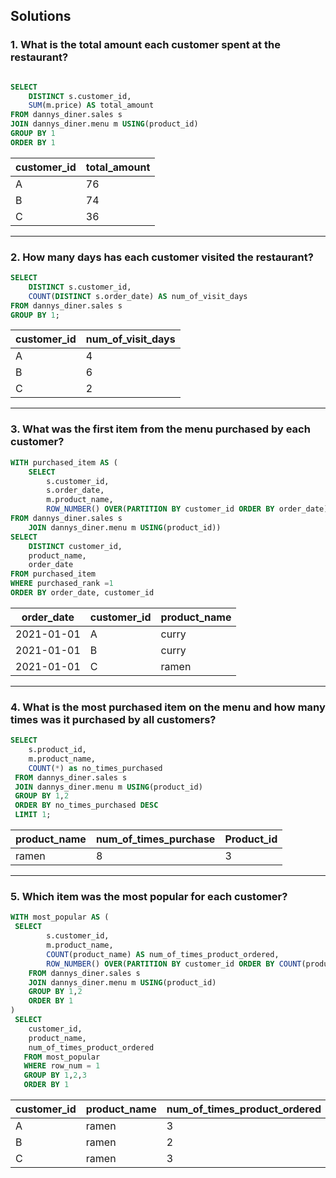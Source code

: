 ## Solutions
### 1. What is the total amount each customer spent at the restaurant?

```sql

SELECT
    DISTINCT s.customer_id,
    SUM(m.price) AS total_amount
FROM dannys_diner.sales s
JOIN dannys_diner.menu m USING(product_id)
GROUP BY 1
ORDER BY 1
```

| customer_id | total_amount |
| ----------- | ------------ |
| A           | 76           |
| B           | 74           |
| C           | 36           |

---

### 2. How many days has each customer visited the restaurant?
```sql
SELECT
    DISTINCT s.customer_id,
    COUNT(DISTINCT s.order_date) AS num_of_visit_days
FROM dannys_diner.sales s
GROUP BY 1;
```
| customer_id | num_of_visit_days |
| ----------- | ----------------- |
| A           | 4                 |
| B           | 6                 |
| C           | 2                 |

---

### 3. What was the first item from the menu purchased by each customer?
```sql
WITH purchased_item AS (
    SELECT 
        s.customer_id,
        s.order_date,
        m.product_name,
  		ROW_NUMBER() OVER(PARTITION BY customer_id ORDER BY order_date) as purchased_rank
FROM dannys_diner.sales s
    JOIN dannys_diner.menu m USING(product_id))                              
SELECT
    DISTINCT customer_id,
    product_name,
    order_date
FROM purchased_item
WHERE purchased_rank =1
ORDER BY order_date, customer_id
```
| order_date | customer_id | product_name |
| -----------| ----------- | ------------ |
| 2021-01-01 | A           | curry        |
| 2021-01-01 | B           | curry        |
| 2021-01-01 | C           | ramen        |

---
### 4. What is the most purchased item on the menu and how many times was it purchased by all customers?
```sql
SELECT
    s.product_id,
    m.product_name,
    COUNT(*) as no_times_purchased
 FROM dannys_diner.sales s
 JOIN dannys_diner.menu m USING(product_id)
 GROUP BY 1,2
 ORDER BY no_times_purchased DESC
 LIMIT 1;
```
| product_name | num_of_times_purchase | Product_id
| ------------ | --------------------- |-----------|
| ramen        | 8                     | 3         |

---
### 5. Which item was the most popular for each customer?
```sql
WITH most_popular AS (
 SELECT
        s.customer_id,
        m.product_name,
        COUNT(product_name) AS num_of_times_product_ordered,
        ROW_NUMBER() OVER(PARTITION BY customer_id ORDER BY COUNT(product_name) DESC) AS row_num
    FROM dannys_diner.sales s
    JOIN dannys_diner.menu m USING(product_id)
    GROUP BY 1,2
    ORDER BY 1
)
 SELECT 
    customer_id, 
    product_name,
    num_of_times_product_ordered
   FROM most_popular
   WHERE row_num = 1
   GROUP BY 1,2,3
   ORDER BY 1
```
| customer_id | product_name | num_of_times_product_ordered |
| ----------- | ------------ | ---------------------------- |
| A           | ramen        | 3                            |
| B           | ramen        | 2                            |
| C           | ramen        | 3                            |

        
